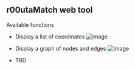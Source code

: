 
## r00utaMatch web tool

Available functions

- Display a list of coordinates
![image](https://user-images.githubusercontent.com/18282531/67619390-7d25ec00-f7fb-11e9-94e9-bbc413f407ae.png)

- Display a graph of nodes and edges
![image](https://user-images.githubusercontent.com/18282531/67619373-3e903180-f7fb-11e9-869c-070a38c58376.png)

- TBD

